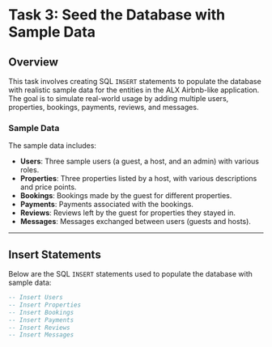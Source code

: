 # Task 3: Seed the Database with Sample Data

## Overview

This task involves creating SQL `INSERT` statements to populate the database with realistic sample data for the entities in the ALX Airbnb-like application. The goal is to simulate real-world usage by adding multiple users, properties, bookings, payments, reviews, and messages.

### **Sample Data**

The sample data includes:

- **Users**: Three sample users (a guest, a host, and an admin) with various roles.
- **Properties**: Three properties listed by a host, with various descriptions and price points.
- **Bookings**: Bookings made by the guest for different properties.
- **Payments**: Payments associated with the bookings.
- **Reviews**: Reviews left by the guest for properties they stayed in.
- **Messages**: Messages exchanged between users (guests and hosts).

---

## **Insert Statements**

Below are the SQL `INSERT` statements used to populate the database with sample data:

```sql
-- Insert Users
-- Insert Properties
-- Insert Bookings
-- Insert Payments
-- Insert Reviews
-- Insert Messages

